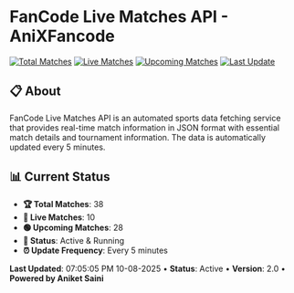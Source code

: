 # FanCode Live Matches API - AniXFancode

[![Total Matches](https://img.shields.io/badge/Total%20Matches-38-blue)](https://github.com/AniketSainiOp/AniXFancode)
[![Live Matches](https://img.shields.io/badge/Live%20Matches-10-red)](https://github.com/AniketSainiOp/AniXFancode)
[![Upcoming Matches](https://img.shields.io/badge/Upcoming%20Matches-28-green)](https://github.com/AniketSainiOp/AniXFancode)
[![Last Update](https://img.shields.io/badge/Last%20Update-07%3A05%3A05%20PM%2010-08-2025-orange)](https://github.com/AniketSainiOp/AniXFancode)

## 📋 About

FanCode Live Matches API is an automated sports data fetching service that provides real-time match information in JSON format with essential match details and tournament information. The data is automatically updated every 5 minutes.

## 📊 Current Status

- **🏆 Total Matches**: 38
- **🔴 Live Matches**: 10
- **🟢 Upcoming Matches**: 28
- **📡 Status**: Active & Running
- **⏰ Update Frequency**: Every 5 minutes

**Last Updated**: 07:05:05 PM 10-08-2025 • **Status**: Active • **Version**: 2.0 • **Powered by Aniket Saini**
